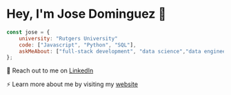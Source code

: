 # Hey, I'm Jose Dominguez 👋

```javascript
const jose = {
    university: "Rutgers University"
    code: ["Javascript", "Python", "SQL"],
    askMeAbout: ["full-stack development", "data science","data engineering"],
};
```

:speech_balloon: Reach out to me on [LinkedIn](https://www.linkedin.com/in/josedom/)

:zap: Learn more about me by visiting my [website](https://www.josedom.net/)
